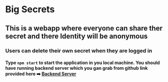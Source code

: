 # Big Secrets

## This is a webapp where everyone can share ther secret and there Identity will be anonymous

### Users can delete their own secret when they are logged in

#### Type `npm start` to start the application in you local machine. You should have running backend server which you gan grab from github link provided here ➡️ <a href="https://github.com/iam-anshuman/Secret---backend" target="_blank">Backend Server</a>

